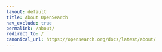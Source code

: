 ```yaml
---
layout: default
title: About OpenSearch
nav_exclude: true
permalink: /about/
redirect_to: /
canonical_url: https://opensearch.org/docs/latest/about/
---
```

